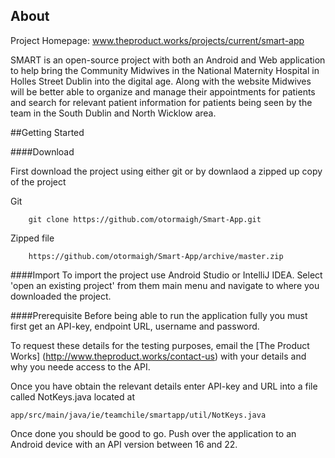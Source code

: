 About
------
Project Homepage: www.theproduct.works/projects/current/smart-app

SMART is an open-source project with both an Android and Web application to help bring the
Community Midwives in the National Maternity Hospital in Holles Street Dublin into the digital age.
Along with the website Midwives will be better able to organize and manage their appointments for
patients and search for relevant patient information for patients being seen by the team in the
South Dublin and North Wicklow area.

##Getting Started

####Download

First download the project using either git or by downlaod a zipped up copy of the project

Git
```
    git clone https://github.com/otormaigh/Smart-App.git
```

Zipped file
```
    https://github.com/otormaigh/Smart-App/archive/master.zip
```

####Import
To import the project use Android Studio or IntelliJ IDEA. Select 'open an existing project' 
from them main menu and navigate to where you downloaded the project.

####Prerequisite
Before being able to run the application fully you must first get an API-key,
 endpoint URL, username and password.

To request these details for the testing purposes, email the [The Product Works]
(http://www.theproduct.works/contact-us) with your details and why you neede access to the API.

Once you have obtain the relevant details enter API-key and URL into a file called NotKeys.java located at

```
app/src/main/java/ie/teamchile/smartapp/util/NotKeys.java
```

Once done you should be good to go. Push over the application to an Android device with an API version between
16 and 22.
